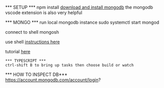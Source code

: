 

*** SETUP ***
npm install
[download and install mongodb](https://www.mongodb.com/docs/manual/tutorial/install-mongodb-on-ubuntu/)
the mongodb vscode extension is also very helpful

*** MONGO ***
run local mongodb instance
    sudo systemctl start mongod

connect to shell 
    mongosh

use shell
    [instructions here](https://www.mongodb.com/docs/mongodb-shell/run-commands/) 

tutorial
    [here](https://www.mongodb.com/developer/languages/javascript/node-crud-tutorial/?_ga=2.131730886.878704157.1694638429-189613651.1693518444#setup)

    *** TYPESCRIPT ***
    ctrl-shift B to bring up tasks then choose build or watch

*** HOW TO INSPECT DB***
https://account.mongodb.com/account/login?

